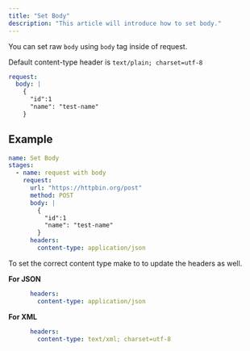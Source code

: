 ```yaml
---
title: "Set Body"
description: "This article will introduce how to set body."
---
```


You can set raw `body` using `body` tag inside of request.

Default content-type header is `text/plain; charset=utf-8`

```yaml
request:
  body: |
    {
      "id":1
      "name": "test-name"
    }
```

## Example

```yaml
name: Set Body
stages:
  - name: request with body
    request:
      url: "https://httpbin.org/post"
      method: POST
      body: |
        {
          "id":1
          "name": "test-name"
        }
      headers:
        content-type: application/json
```

To set the correct content type make to to update the headers as well.

**For JSON**

```yaml
      headers:
        content-type: application/json
```

**For XML**

```yaml
      headers:
        content-type: text/xml; charset=utf-8
```
